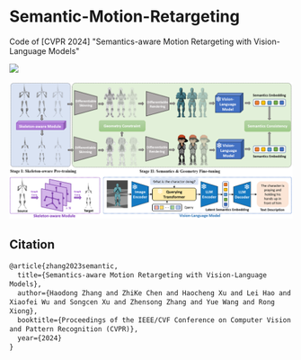 # Semantic-Motion-Retargeting
Code of [CVPR 2024] "Semantics-aware Motion Retargeting with Vision-Language Models" 

<a href='https://sites.google.com/view/smtnet'><img src='https://img.shields.io/badge/Project-Page-Green'></a>


![Teaser Image](assets/framework.png "Teaser")

## Citation

```
@article{zhang2023semantic,
  title={Semantics-aware Motion Retargeting with Vision-Language Models},
  author={Haodong Zhang and ZhiKe Chen and Haocheng Xu and Lei Hao and Xiaofei Wu and Songcen Xu and Zhensong Zhang and Yue Wang and Rong Xiong},
  booktitle={Proceedings of the IEEE/CVF Conference on Computer Vision and Pattern Recognition (CVPR)},
  year={2024}
}
```